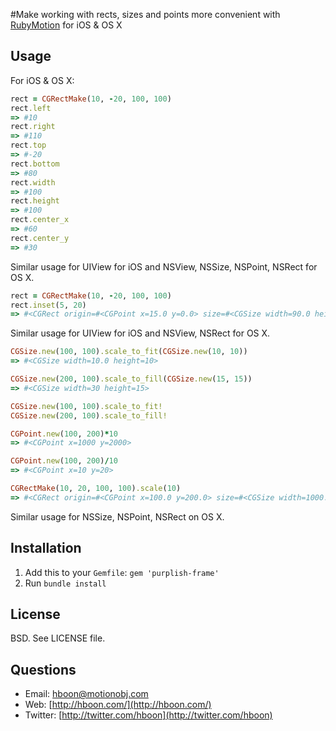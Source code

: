 #Make working with rects, sizes and points more convenient with [RubyMotion](http://rubymotion.com) for iOS & OS X

Usage
---
For iOS & OS X:

```ruby
rect = CGRectMake(10, -20, 100, 100)
rect.left
=> #10
rect.right
=> #110
rect.top
=> #-20
rect.bottom
=> #80
rect.width
=> #100
rect.height
=> #100
rect.center_x
=> #60
rect.center_y
=> #30
```

Similar usage for UIView for iOS and NSView, NSSize, NSPoint, NSRect for OS X.

```ruby
rect = CGRectMake(10, -20, 100, 100)
rect.inset(5, 20)
=> #<CGRect origin=#<CGPoint x=15.0 y=0.0> size=#<CGSize width=90.0 height=60.0>>
```
Similar usage for UIView for iOS and NSView, NSRect for OS X.

```ruby
CGSize.new(100, 100).scale_to_fit(CGSize.new(10, 10))
=> #<CGSize width=10.0 height=10>

CGSize.new(200, 100).scale_to_fill(CGSize.new(15, 15))
=> #<CGSize width=30 height=15>

CGSize.new(100, 100).scale_to_fit!
CGSize.new(200, 100).scale_to_fill!

CGPoint.new(100, 200)*10
=> #<CGPoint x=1000 y=2000>

CGPoint.new(100, 200)/10
=> #<CGPoint x=10 y=20>

CGRectMake(10, 20, 100, 100).scale(10)
=> #<CGRect origin=#<CGPoint x=100.0 y=200.0> size=#<CGSize width=1000.0 height=1000.0>>
```

Similar usage for NSSize, NSPoint, NSRect on OS X.

Installation
---
1. Add this to your `Gemfile`: `gem 'purplish-frame'`
2. Run `bundle install`

License
---
BSD. See LICENSE file.

Questions
---
* Email: [hboon@motionobj.com](mailto:hboon@motionobj.com)
* Web: [http://hboon.com/](http://hboon.com/)
* Twitter: [http://twitter.com/hboon](http://twitter.com/hboon)
